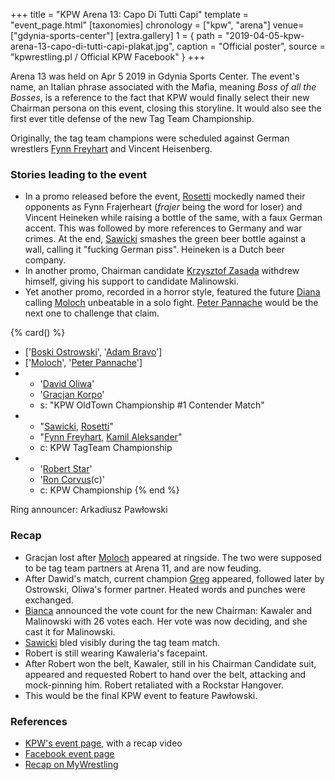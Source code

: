 +++
title = "KPW Arena 13: Capo Di Tutti Capi"
template = "event_page.html"
[taxonomies]
chronology = ["kpw", "arena"]
venue=["gdynia-sports-center"]
[extra.gallery]
1 = { path = "2019-04-05-kpw-arena-13-capo-di-tutti-capi-plakat.jpg", caption = "Official poster", source = "kpwrestling.pl / Official KPW Facebook" }
+++

Arena 13 was held on Apr 5 2019 in Gdynia Sports Center. The event's name, an Italian phrase associated with the Mafia, meaning _Boss of all the Bosses_, is a reference to the fact that KPW would finally select their new Chairman persona on this event, closing this storyline. It would also see the first ever title defense of the new Tag Team Championship.

Originally, the tag team champions were scheduled against German wrestlers [Fynn Freyhart](@/w/fynn-freyhart.md) and Vincent Heisenberg.

### Stories leading to the event

* In a promo released before the event, [Rosetti](@/w/rosetti.md) mockedly named their opponents as Fynn Frajerheart (_frajer_ being the word for loser) and Vincent Heineken while raising a bottle of the same, with a faux German accent. This was followed by more references to Germany and war crimes. At the end, [Sawicki](@/w/sawicki.md) smashes the green beer bottle against a wall, calling it "fucking German piss". Heineken is a Dutch beer company.
* In another promo, Chairman candidate [Krzysztof Zasada](@/w/krzysztof-zasada.md) withdrew himself, giving his support to candidate Malinowski.
* Yet another promo, recorded in a horror style, featured the future [Diana](@/w/diana-strong.md) calling [Moloch](@/w/moloch.md) unbeatable in a solo fight. [Peter Pannache](@/w/peter-pannache.md) would be the next one to challenge that claim.

{% card() %}
- ['[Boski Ostrowski](@/w/ostrowski.md)', '[Adam Bravo](@/w/adam-bravo.md)']
- ['[Moloch](@/w/moloch.md)', '[Peter Pannache](@/w/peter-pannache.md)']
- - '[David Oliwa](@/w/david-oliwa.md)'
  - '[Gracjan Korpo](@/w/gracjan-korpo.md)'
  - s: "KPW OldTown Championship #1 Contender Match"
- - "[Sawicki](@/w/sawicki.md), [Rosetti](@/w/rosetti.md)"
  - "[Fynn Freyhart](@/w/fynn-freyhart.md), [Kamil Aleksander](@/w/kamil-aleksander.md)"
  - c: KPW TagTeam Championship
- - '[Robert Star](@/w/robert-star.md)'
  - '[Ron Corvus](@/w/ron-corvus.md)(c)'
  - c: KPW Championship
{% end %}

Ring announcer: Arkadiusz Pawłowski

### Recap

* Gracjan lost after [Moloch](@/w/moloch.md) appeared at ringside. The two were supposed to be tag team partners at Arena 11, and are now feuding.
* After Dawid's match, current champion [Greg](@/w/greg.md) appeared, followed later by Ostrowski, Oliwa's former partner. Heated words and punches were exchanged.
* [Bianca](@/w/bianca.md) announced the vote count for the new Chairman: Kawaler and Malinowski with 26 votes each. Her vote was now deciding, and she cast it for Malinowski.
* [Sawicki](@/w/sawicki.md) bled visibly during the tag team match.
* Robert is still wearing Kawaleria's facepaint.
* After Robert won the belt, Kawaler, still in his Chairman Candidate suit, appeared and requested Robert to hand over the belt, attacking and mock-pinning him. Robert
  retaliated with a Rockstar Hangover.
* This would be the final KPW event to feature Pawłowski.

### References

* [KPW's event page](https://kpwrestling.pl/events/kpw-arena-13/), with a recap video
* [Facebook event page](https://www.facebook.com/events/2258200644451455/)
* [Recap on MyWrestling](https://mywrestling.com.pl/kpw-arena-13-capo-di-tutti-capi-wyniki/)
